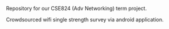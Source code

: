 Repository for our CSE824 (Adv Networking) term project.

Crowdsourced wifi single strength survey via android application.